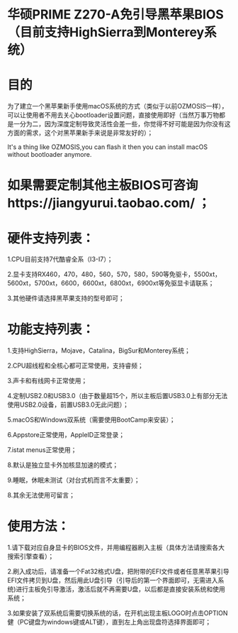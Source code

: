 # 华硕PRIME Z270-A免引导黑苹果BIOS（目前支持HighSierra到Monterey系统）

# 目的
为了建立一个黑苹果新手使用macOS系统的方式（类似于以前OZMOSIS一样），可以让使用者不用去关心bootloader设置问题，直接使用即好（当然万事万物都是一分为二，因为深度定制导致灵活性会差一些，你觉得不好可能是因为你没有这方面的需求，这个对黑苹果新手来说是非常友好的）；

It's a thing like OZMOSIS,you can flash it then you can install macOS without bootloader anymore.
# 如果需要定制其他主板BIOS可咨询https://jiangyurui.taobao.com/ ；

# 硬件支持列表：

1.CPU目前支持7代酷睿全系（I3-I7）；

2.显卡支持RX460，470，480，560，570，580，590等免驱卡，5500xt，5600xt，5700xt，6600，6600xt，6800xt，6900xt等免驱显卡请联系；

3.其他硬件请选择黑苹果支持的型号即可；


# 功能支持列表：

1.支持HighSierra，Mojave，Catalina，BigSur和Monterey系统；

2.CPU超线程和全核心都可正常使用，支持睿频；

3.声卡和有线网卡正常使用；

4.定制USB2.0和USB3.0（由于数量超15个，所以主板后置USB3.0上有部分无法使用USB2.0设备，前置USB3.0无此问题）；

5.macOS和Windows双系统（需要使用BootCamp来安装）；

6.Appstore正常使用，AppleID正常登录；

7.istat menus正常使用；

8.默认是独立显卡外加核显加速的模式；

9.睡眠，休眠未测试（对台式机而言不太重要）；

8.其余无法使用可留言；

# 使用方法：

1.请下载对应自身显卡的BIOS文件，并用编程器刷入主板（具体方法请搜索各大搜索引擎查看）；

2.刷入成功后，请准备一个Fat32格式U盘，把附带的EFI文件或者任意黑苹果引导EFI文件拷贝到U盘，然后用此U盘引导（引导后的第一个界面即可，无需进入系统)进行主板免引导激活，激活后就不再需要U盘，以后都是直接安装系统和使用系统；

3.如果安装了双系统后需要切换系统的话，在开机出现主板LOGO时点击OPTION健（PC键盘为windows键或ALT键），直到左上角出现盘符选择界面即可；

